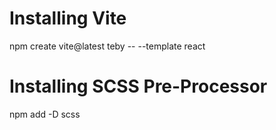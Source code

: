 # Installing Vite
npm create vite@latest teby -- --template react
# Installing SCSS Pre-Processor
npm add -D scss
